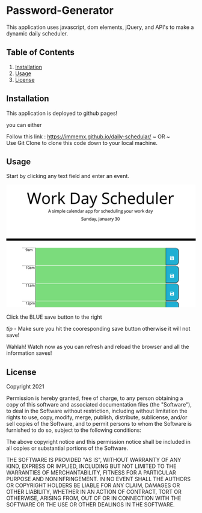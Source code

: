# Password-Generator

This application uses javascript, dom elements, jQuery, and API's to make a dynamic daily scheduler.


## Table of Contents

1. [Installation](#installation) 
2. [Usage](#usage)
3. [License](#license)

## Installation

This application is deployed to github pages!

you can either 

Follow this link : https://immemx.github.io/daily-schedular/
~ OR ~  
Use Git Clone to clone this code down to your local machine.

## Usage

Start by clicking any text field and enter an event. 
  
![work-day-start](assets/images/work-day-scheduler.png)  

Click the BLUE save button to the right

*tip* - Make sure you hit the cooresponding save button otherwise it will not save!
 
Wahlah! Watch now as you can refresh and reload the browser and all the information saves!

## License 

  Copyright 2021

Permission is hereby granted, free of charge, to any person obtaining a copy of this software and associated documentation files (the "Software"), to deal in the Software without restriction, including without limitation the rights to use, copy, modify, merge, publish, distribute, sublicense, and/or sell copies of the Software, and to permit persons to whom the Software is furnished to do so, subject to the following conditions:

The above copyright notice and this permission notice shall be included in all copies or substantial portions of the Software.

THE SOFTWARE IS PROVIDED "AS IS", WITHOUT WARRANTY OF ANY KIND, EXPRESS OR IMPLIED, INCLUDING BUT NOT LIMITED TO THE WARRANTIES OF MERCHANTABILITY, FITNESS FOR A PARTICULAR PURPOSE AND NONINFRINGEMENT. IN NO EVENT SHALL THE AUTHORS OR COPYRIGHT HOLDERS BE LIABLE FOR ANY CLAIM, DAMAGES OR OTHER LIABILITY, WHETHER IN AN ACTION OF CONTRACT, TORT OR OTHERWISE, ARISING FROM, OUT OF OR IN CONNECTION WITH THE SOFTWARE OR THE USE OR OTHER DEALINGS IN THE SOFTWARE.
